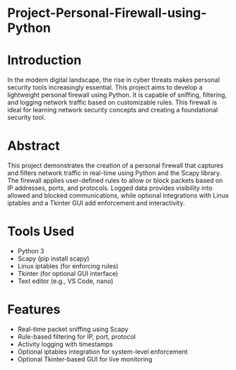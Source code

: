 # Project-Personal-Firewall-using-Python
# Introduction
In the modern digital landscape, the rise in cyber threats makes personal security tools increasingly essential. This project aims to develop a lightweight personal firewall using Python. It is capable of sniffing, filtering, and logging network traffic based on customizable rules. This firewall is ideal for learning network security concepts and creating a foundational security tool.
# Abstract
This project demonstrates the creation of a personal firewall that captures and filters network traffic in real-time using Python and the Scapy library. The firewall applies user-defined rules to allow or block packets based on IP addresses, ports, and protocols. Logged data provides visibility into allowed and blocked communications, while optional integrations with Linux iptables and a Tkinter GUI add enforcement and interactivity.
# Tools Used
- Python 3
- Scapy (pip install scapy)
- Linux iptables (for enforcing rules)
- Tkinter (for optional GUI interface)
- Text editor (e.g., VS Code, nano)
# Features
- Real-time packet sniffing using Scapy
- Rule-based filtering for IP, port, protocol
- Activity logging with timestamps
- Optional iptables integration for system-level enforcement
- Optional Tkinter-based GUI for live monitoring
